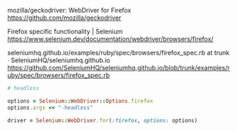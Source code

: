 mozilla/geckodriver: WebDriver for Firefox  
https://github.com/mozilla/geckodriver

Firefox specific functionality | Selenium  
https://www.selenium.dev/documentation/webdriver/browsers/firefox/

seleniumhq.github.io/examples/ruby/spec/browsers/firefox_spec.rb at trunk · SeleniumHQ/seleniumhq.github.io  
https://github.com/SeleniumHQ/seleniumhq.github.io/blob/trunk/examples/ruby/spec/browsers/firefox_spec.rb

```ruby
# headless

options = Selenium::WebDriver::Options.firefox
options.args << "-headless"

driver = Selenium::WebDriver.for(:firefox, options: options)
```
